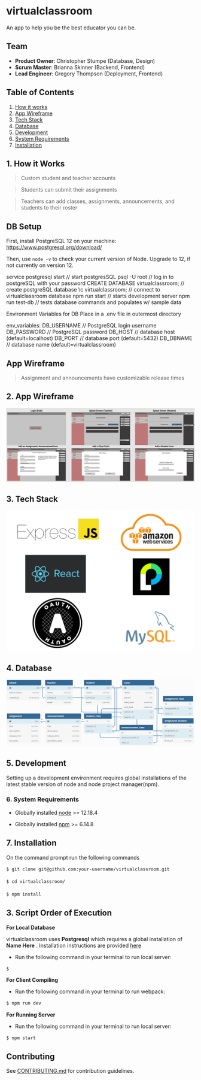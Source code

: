 # virtualclassroom

An app to help you be the best educator you can be.

## Team

- **Product Owner**: Christopher Stumpe (Database, Design)
- **Scrum Master**: Brianna Skinner (Backend, Frontend)
- **Lead Engineer**: Gregory Thompson (Deployment, Frontend)

## Table of Contents

1. [How it works](#how-it-works)
2. [App Wireframe](#wireframe)
3. [Tech Stack](#tech-stack)
4. [Database](#database)
5. [Development](#development)
6. [System Requirements](#system-requirements)
7. [Installation](#installation)

## <a name="how-it-works"></a>1. How it Works

> Custom student and teacher accounts

> Students can submit their assignments

> Teachers can add classes, assignments, announcements, and students to their roster



## <a name="DB Setup"></a>DB Setup

First, install PostgreSQL 12 on your machine:
https://www.postgresql.org/download/

Then, use `node -v` to check your current version of Node. Upgrade to 12, if not currently on version 12.

service postgresql start              // start postgresSQL
psql -U root                          // log in to postgreSQL with your password
CREATE DATABASE virtualclassroom;    // create postgreSQL database
\c virtualclassroom;                 // connect to virtualclassroom database
npm run start                       // starts development server
npm run test-db                     // tests database commands and populates w/ sample data


Environment Variables for DB
Place in a .env file in outermost directory

env_variables:
  DB_USERNAME                     // PostgreSQL login username
  DB_PASSWORD                     // PostgreSQL password
  DB_HOST                         // database host (default=localhost)
  DB_PORT                         // database port (default=5432)
  DB_DBNAME                       // database name (default=virtualclassroom)


## <a name="wireframe"></a>App Wireframe

> Assignment and announcements have customizable release times

## <a name="wireframe"></a>2. App Wireframe

![Wireframe](images/virtualclassroom-wireframe.JPG)

## <a name="tech-stack"></a>3. Tech Stack

![TechStack](images/virtualclassroom-techstack.PNG)

## <a name="Database"></a>4. Database

![database](images/virtualclassroom-schema.JPG)

## <a name="development"></a>5. Development

Setting up a development environment requires global installations of the latest stable version of node and node project manager(npm).

### <a name="system-requirements"></a>6. System Requirements

- Globally installed [node](https://nodejs.org/en/) >= 12.18.4

- Globally installed [npm](https://www.npmjs.org/) >= 6.14.8

## <a name="installation"></a>7. Installation

On the command prompt run the following commands

```sh
$ git clone git@github.com:your-username/virtualclassroom.git

$ cd virtualclassroom/

$ npm install
```

## <a name="script"></a>3. Script Order of Execution

**For Local Database**

virtualclassroom uses **Postgresql** which requires a global installation of **Name Here** . Installation instructions are provided [here]()

- Run the following command in your terminal to run local server:

```
$
```

**For Client Compiling**

- Run the following command in your terminal to run webpack:

```sh
$ npm run dev
```

**For Running Server**

- Run the following command in your terminal to run local server:

```sh
$ npm start
```

## <a name="contributing"></a>Contributing

See [CONTRIBUTING.md](CONTRIBUTING.md) for contribution guidelines.
